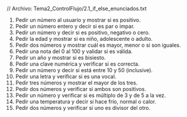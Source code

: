// Archivo: Tema2_ControlFlujo/2.1_if_else_enunciados.txt

1. Pedir un número al usuario y mostrar si es positivo.
2. Pedir un número entero y decir si es par o impar.
3. Pedir un número y decir si es positivo, negativo o cero.
4. Pedir la edad y mostrar si es niño, adolescente o adulto.
5. Pedir dos números y mostrar cuál es mayor, menor o si son iguales.
6. Pedir una nota del 0 al 100 y validar si es válida.
7. Pedir un año y mostrar si es bisiesto.
8. Pedir una clave numérica y verificar si es correcta.
9. Pedir un número y decir si está entre 10 y 50 (inclusive).
10. Pedir una letra y verificar si es una vocal.
11. Pedir tres números y mostrar el mayor de los tres.
12. Pedir dos números y verificar si ambos son positivos.
13. Pedir un número y verificar si es múltiplo de 3 y de 5 a la vez.
14. Pedir una temperatura y decir si hace frío, normal o calor.
15. Pedir dos números y verificar si uno es divisor del otro.
